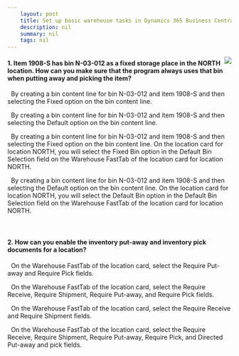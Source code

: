```yaml
---
    layout: post
    title: Set up basic warehouse tasks in Dynamics 365 Business Central  
    description: nil
    summary: nil
    tags: nil
---
```



 <a target="_blank" href="https://docs.microsoft.com/en-us/learn/modules/set-up-basic-warehouse-tasks/8-check/"><i class="fas fa-external-link-alt"></i> </a>
 <img align="right" src="https://docs.microsoft.com/en-us/learn/achievements/set-up-basic-warehouse-tasks.svg">
####  1. Item 1908-S has bin N-03-012 as a fixed storage place in the NORTH location. How can you make sure that the program always uses that bin when putting away and picking the item?


<i class='far fa-square'></i> &nbsp;&nbsp;By creating a bin content line for bin N-03-012 and item 1908-S and then selecting the Fixed option on the bin content line.

<i class='far fa-square'></i> &nbsp;&nbsp;By creating a bin content line for bin N-03-012 and item 1908-S and then selecting the Default option on the bin content line.

<i class='fas fa-check-square' style='color: Dodgerblue;'></i> &nbsp;&nbsp;By creating a bin content line for bin N-03-012 and item 1908-S and then selecting the Fixed option on the bin content line. On the location card for location NORTH, you will select the Fixed Bin option in the Default Bin Selection field on the Warehouse FastTab of the location card for location NORTH.

<i class='far fa-square'></i> &nbsp;&nbsp;By creating a bin content line for bin N-03-012 and item 1908-S and then selecting the Default option on the bin content line. On the location card for location NORTH, you will select the Default Bin option in the Default Bin Selection field on the Warehouse FastTab of the location card for location NORTH.
<br />
<br />
<br />

####  2. How can you enable the inventory put-away and inventory pick documents for a location?


<i class='fas fa-check-square' style='color: Dodgerblue;'></i> &nbsp;&nbsp;On the Warehouse FastTab of the location card, select the Require Put-away and Require Pick fields.

<i class='far fa-square'></i> &nbsp;&nbsp;On the Warehouse FastTab of the location card, select the Require Receive, Require Shipment, Require Put-away, and Require Pick fields.

<i class='far fa-square'></i> &nbsp;&nbsp;On the Warehouse FastTab of the location card, select the Require Receive and Require Shipment fields.

<i class='far fa-square'></i> &nbsp;&nbsp;On the Warehouse FastTab of the location card, select the Require Receive, Require Shipment, Require Put-away, Require Pick, and Directed Put-away and pick fields.
<br />
<br />
<br />
